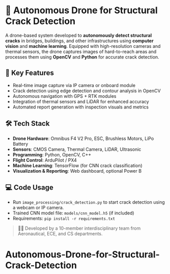 # 🚁 Autonomous Drone for Structural Crack Detection

A drone-based system developed to **autonomously detect structural cracks** in bridges, buildings, and other infrastructures using **computer vision** and **machine learning**. Equipped with high-resolution cameras and thermal sensors, the drone captures images of hard-to-reach areas and processes them using **OpenCV** and **Python** for accurate crack detection.

## 🧩 Key Features
- Real-time image capture via IP camera or onboard module
- Crack detection using edge detection and contour analysis in OpenCV
- Autonomous navigation with GPS + RTK modules
- Integration of thermal sensors and LiDAR for enhanced accuracy
- Automated report generation with inspection visuals and metrics

## 🛠️ Tech Stack
- **Drone Hardware**: Omnibus F4 V2 Pro, ESC, Brushless Motors, LiPo Battery
- **Sensors**: CMOS Camera, Thermal Camera, LiDAR, Ultrasonic
- **Programming**: Python, OpenCV, C++
- **Flight Control**: ArduPilot / PX4
- **Machine Learning**: TensorFlow (for CNN crack classification)
- **Visualization & Reporting**: Web dashboard, optional Power B

## 💻 Code Usage
- Run `image_processing/crack_detection.py` to start crack detection using a webcam or IP camera.
- Trained CNN model file: `models/cnn_model.h5` (if included)
- Requirements: `pip install -r requirements.txt`

> 👨‍🔧 Developed by a 10-member interdisciplinary team from Aeronautical, ECE, and CS departments. 
# Autonomous-Drone-for-Structural-Crack-Detection
